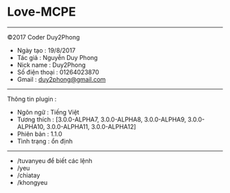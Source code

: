 # Love-MCPE
______________________________
©2017 Coder Duy2Phong
- Ngày tạo : 19/8/2017
- Tác giả : Nguyễn Duy Phong
- Nick name : Duy2Phong
- Số điện thoại : 01264023870
- Gmail : duy2phong@gmail.com
______________________________
Thông tin plugin :
- Ngôn ngữ : Tiếng Việt
- Tương thích : [3.0.0-ALPHA7, 3.0.0-ALPHA8, 3.0.0-ALPHA9, 3.0.0-ALPHA10, 3.0.0-ALPHA11, 3.0.0-ALPHA12]
- Phiên bản : 1.1.0
- Tình trạng : ổn định
_____________________________
- /tuvanyeu để biết các lệnh
- /yeu
- /chiatay 
- /khongyeu
